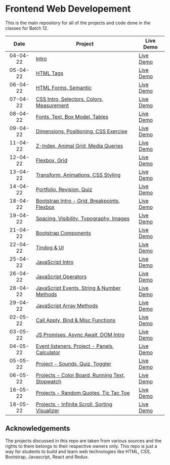 # Frontend Web Developement

This is the main repository for all of the projects and code done in the classes for Batch 12.


|  Date  | Project                                                                                                                     | Live Demo                                                                         |
| :-: | --------------------------------------------------------------------------------------------------------------------------- | --------------------------------------------------------------------------------- |
| 04-04-22  | [Intro](https://github.com/duttrohan0302/accio-batch12/tree/master/1.%2004-04-2022)                             | [Live Demo]()               |
| 05-04-22  | [HTML Tags](https://github.com/duttrohan0302/accio-batch12/tree/master/2.%2005-04-2022)                             | [Live Demo]()               |
| 06-04-22  | [HTML Forms, Semantic](https://github.com/duttrohan0302/accio-batch12/tree/master/3.%2006-04-2022)                             | [Live Demo]()               |
| 07-04-22  | [CSS Intro, Selectors, Colors, Measurement](https://github.com/duttrohan0302/accio-batch12/tree/master/4.%2007-04-2022)                             | [Live Demo]()               |
| 08-04-22  | [Fonts, Text, Box Model, Tables](https://github.com/duttrohan0302/accio-batch12/tree/master/5.%2008-04-2022)                             | [Live Demo]()               |
| 09-04-22  | [Dimensions, Positioning, CSS Exercise](https://github.com/duttrohan0302/accio-batch12/tree/master/6.%2009-04-2022)                             | [Live Demo]()               |
| 11-04-22  | [Z-Index, Animal Grid, Media Queries](https://github.com/duttrohan0302/accio-batch12/tree/master/7.%2011-04-2022)                             | [Live Demo]()               |
| 12-04-22  | [Flexbox, Grid](https://github.com/duttrohan0302/accio-batch12/tree/master/8.%2012-04-2022)                             | [Live Demo]()               |
| 13-04-22  | [Transform, Animations, CSS Styling](https://github.com/duttrohan0302/accio-batch12/tree/master/9.%2013-04-2022)                             | [Live Demo]()               |
| 14-04-22  | [Portfolio, Revision, Quiz](https://github.com/duttrohan0302/accio-batch12/tree/master/10.%2014-04-2022)                             | [Live Demo]()               |
| 18-04-22  | [Bootstrap Intro - Grid, Breakpoints, Flexbox](https://github.com/duttrohan0302/accio-batch12/tree/master/11.%2018-04-2022)                             | [Live Demo]()               |
| 19-04-22  | [Spacing, Visibility, Typography, Images](https://github.com/duttrohan0302/accio-batch12/tree/master/12.%2019-04-2022)                             | [Live Demo]()               |
| 21-04-22  | [Bootstrap Components](https://github.com/duttrohan0302/accio-batch12/tree/master/13.%2021-04-2022)                             | [Live Demo]()               |
| 22-04-22  | [Tindog & UI](https://github.com/duttrohan0302/accio-batch12/tree/master/14.%2022-04-2022)                             | [Live Demo]()               |
| 25-04-22  | [JavaScript Intro](https://github.com/duttrohan0302/accio-batch12/tree/master/15.%2025-04-2022)                             | [Live Demo]()               |
| 26-04-22  | [JavaScript Operators](https://github.com/duttrohan0302/accio-batch12/tree/master/16.%2026-04-2022)                             | [Live Demo]()               |
| 28-04-22  | [JavaScript Events, String & Number Methods](https://github.com/duttrohan0302/accio-batch12/tree/master/17.%2028-04-2022)                             | [Live Demo]()               |
| 29-04-22  | [JavaScript Array Methods](https://github.com/duttrohan0302/accio-batch12/tree/master/18.%2029-04-2022)                             | [Live Demo]()               |
| 02-05-22  | [Call Apply, Bind & Misc Functions](https://github.com/duttrohan0302/accio-batch12/tree/master/19.%2002-05-2022)                             | [Live Demo]()               |
| 03-05-22  | [JS Promises, Async Await, DOM Intro](https://github.com/duttrohan0302/accio-batch12/tree/master/20.%2003-05-2022)                             | [Live Demo]()               |
| 04-05-22  | [Event listeners, Project - Panels, Calculator](https://github.com/duttrohan0302/accio-batch12/tree/master/21.%2004-05-2022)                             | [Live Demo]()               |
| 05-05-22  | [Project - Sounds, Quiz, Toggler](https://github.com/duttrohan0302/accio-batch12/tree/master/22.%2005-05-2022)                             | [Live Demo]()               |
| 06-05-22  | [Projects - Color Board, Running Text, Stopwatch](https://github.com/duttrohan0302/accio-batch12/tree/master/23.%2006-05-2022)                             | [Live Demo]()               |
| 16-05-22  | [Projects - Random Quotes, Tic Tac Toe](https://github.com/duttrohan0302/accio-batch12/tree/master/24.%2016-05-2022)                             | [Live Demo]()               |
| 18-05-22  | [Projects - Infinite Scroll, Sorting Visualizer](https://github.com/duttrohan0302/accio-batch12/tree/master/25.%2018-05-2022)                             | [Live Demo]()               |

## Acknowledgements

The projects discussed in this repo are taken from various sources and the rights to them belongs to their respective owners only. This repo is just a way for students to build and learn web technologies like HTML, CSS, Bootstrap, Javascript, React and Redux.
